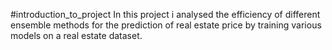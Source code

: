 #introduction_to_project
In this project i analysed the efficiency of different ensemble methods for the prediction of real estate price by training various models on a real estate dataset.
